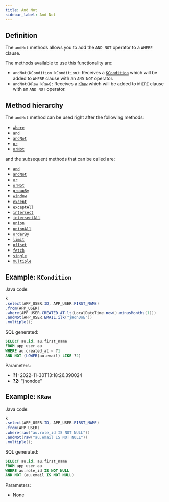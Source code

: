 ```yaml
---
title: And Not
sidebar_label: And Not
---
```


## Definition

The `andNot` methods allows you to add the `AND NOT` operator to a `WHERE` clause.

The methods available to use this functionality are:

- `andNot(KCondition kCondition)`: Receives a [`KCondition`](/docs/kcondition/introduction) which will be added to `WHERE` clause with an `AND NOT` operator.
- `andNot(KRaw kRaw)`: Receives a [`KRaw`](/docs/select-statement/select/introduction#7-kraw) which will be added to `WHERE` clause with an `AND NOT` operator.

## Method hierarchy

The `andNot` method can be used right after the following methods:

- [`where`](/docs/select-statement/where/)
- [`and`](/docs/select-statement/where/and)
- [`andNot`](/docs/select-statement/where/and-not)
- [`or`](/docs/select-statement/where/or)
- [`orNot`](/docs/select-statement/where/or-not)

and the subsequent methods that can be called are:

- [`and`](/docs/select-statement/where/and)
- [`andNot`](/docs/select-statement/where/and-not)
- [`or`](/docs/select-statement/where/or)
- [`orNot`](/docs/select-statement/where/or-not)
- [`groupBy`](/docs/select-statement/group-by/)
- [`window`](/docs/select-statement/window/)
- [`except`](/docs/select-statement/combining/except)
- [`exceptAll`](/docs/select-statement/combining/except-all)
- [`intersect`](/docs/select-statement/combining/intersect)
- [`intersectAll`](/docs/select-statement/combining/intersect-all)
- [`union`](/docs/select-statement/combining/union)
- [`unionAll`](/docs/select-statement/combining/union-all)
- [`orderBy`](/docs/select-statement/order-by/)
- [`limit`](/docs/select-statement/limit)
- [`offset`](/docs/select-statement/offset)
- [`fetch`](/docs/select-statement/fetch/)
- [`single`](/docs/select-statement/select/)
- [`multiple`](/docs/select-statement/select/)

## Example: `KCondition`

Java code:

```java
k
.select(APP_USER.ID, APP_USER.FIRST_NAME)
.from(APP_USER)
.where(APP_USER.CREATED_AT.lt(LocalDateTime.now().minusMonths(1)))
.andNot(APP_USER.EMAIL.ilk("jHonDoE"))
.multiple();
```

SQL generated:

```sql
SELECT au.id, au.first_name
FROM app_user au
WHERE au.created_at < ?1
AND NOT (LOWER(au.email) LIKE ?2)
```

Parameters:

- **?1:** 2022-11-30T13:18:26.390024
- **?2:** "jhondoe"

## Example: `KRaw`

Java code:

```java
k
.select(APP_USER.ID, APP_USER.FIRST_NAME)
.from(APP_USER)
.where(raw("au.role_id IS NOT NULL"))
.andNot(raw("au.email IS NOT NULL"))
.multiple();
```

SQL generated:

```sql
SELECT au.id, au.first_name
FROM app_user au
WHERE au.role_id IS NOT NULL
AND NOT (au.email IS NOT NULL)
```

Parameters:

- None